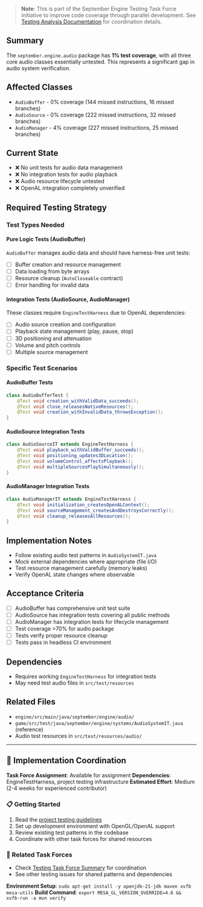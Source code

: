 <!-- This issue was generated from testing analysis documentation -->
<!-- Source: docs/testing-analysis/ -->

> **Note**: This is part of the September Engine Testing Task Force initiative to improve code coverage through parallel development. See [Testing Analysis Documentation](../docs/testing-analysis/) for coordination details.


## Summary

The `september.engine.audio` package has **1% test coverage**, with all three core audio classes essentially untested. This represents a significant gap in audio system verification.

## Affected Classes

- `AudioBuffer` - 0% coverage (144 missed instructions, 16 missed branches)
- `AudioSource` - 0% coverage (222 missed instructions, 32 missed branches)
- `AudioManager` - 4% coverage (227 missed instructions, 25 missed branches)

## Current State

- ❌ No unit tests for audio data management
- ❌ No integration tests for audio playback
- ❌ Audio resource lifecycle untested
- ❌ OpenAL integration completely unverified

## Required Testing Strategy


### Test Types Needed

#### Pure Logic Tests (AudioBuffer)
`AudioBuffer` manages audio data and should have harness-free unit tests:
- [ ] Buffer creation and resource management
- [ ] Data loading from byte arrays
- [ ] Resource cleanup (`AutoCloseable` contract)
- [ ] Error handling for invalid data

#### Integration Tests (AudioSource, AudioManager)
These classes require `EngineTestHarness` due to OpenAL dependencies:
- [ ] Audio source creation and configuration
- [ ] Playback state management (play, pause, stop)
- [ ] 3D positioning and attenuation
- [ ] Volume and pitch controls
- [ ] Multiple source management

### Specific Test Scenarios

#### AudioBuffer Tests
```java
class AudioBufferTest {
    @Test void creation_withValidData_succeeds();
    @Test void close_releasesNativeResources();
    @Test void creation_withInvalidData_throwsException();
}
```

#### AudioSource Integration Tests  
```java
class AudioSourceIT extends EngineTestHarness {
    @Test void playback_withValidBuffer_succeeds();
    @Test void positioning_updates3DLocation();
    @Test void volumeControl_affectsPlayback();
    @Test void multipleSourcesPlaySimultaneously();
}
```

#### AudioManager Integration Tests
```java
class AudioManagerIT extends EngineTestHarness {
    @Test void initialization_createsOpenALContext();
    @Test void sourceManagement_createsAndDestroysCorrectly();
    @Test void cleanup_releasesAllResources();
}
```

## Implementation Notes

- Follow existing audio test patterns in `AudioSystemIT.java`
- Mock external dependencies where appropriate (file I/O)
- Test resource management carefully (memory leaks)
- Verify OpenAL state changes where observable

## Acceptance Criteria

- [ ] AudioBuffer has comprehensive unit test suite
- [ ] AudioSource has integration tests covering all public methods
- [ ] AudioManager has integration tests for lifecycle management
- [ ] Test coverage >70% for audio package
- [ ] Tests verify proper resource cleanup
- [ ] Tests pass in headless CI environment

## Dependencies

- Requires working `EngineTestHarness` for integration tests
- May need test audio files in `src/test/resources`

## Related Files

- `engine/src/main/java/september/engine/audio/`
- `game/src/test/java/september/engine/systems/AudioSystemIT.java` (reference)
- Audio test resources in `src/test/resources/audio/`

---

## 🚀 Implementation Coordination

**Task Force Assignment**: Available for assignment
**Dependencies**: EngineTestHarness, project testing infrastructure
**Estimated Effort**: Medium (2-4 weeks for experienced contributor)

### 📋 Getting Started
1. Read the [project testing guidelines](../TESTING.md)
2. Set up development environment with OpenGL/OpenAL support
3. Review existing test patterns in the codebase
4. Coordinate with other task forces for shared resources

### 🔗 Related Task Forces
- Check [Testing Task Force Summary](../docs/testing-analysis/task-force-summary.md) for coordination
- See other testing issues for shared patterns and dependencies

**Environment Setup**: `sudo apt-get install -y openjdk-21-jdk maven xvfb mesa-utils`
**Build Command**: `export MESA_GL_VERSION_OVERRIDE=4.6 && xvfb-run -a mvn verify`
